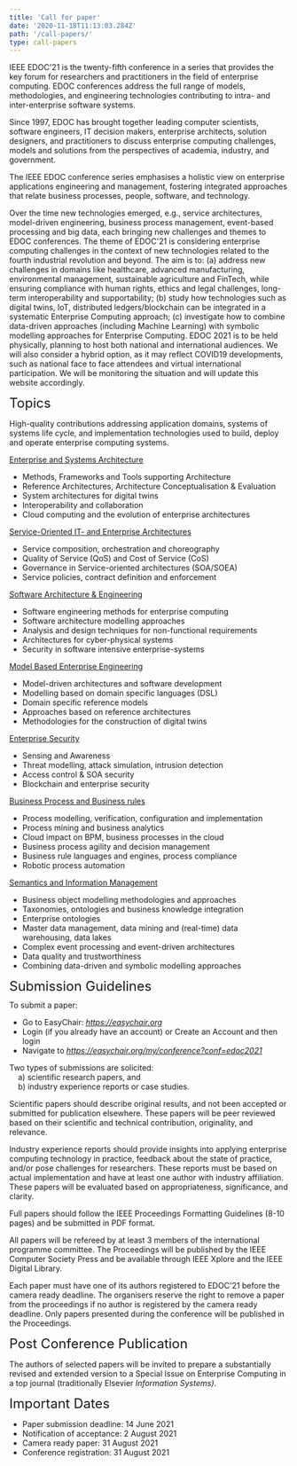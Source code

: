 ```yaml
---
title: 'Call for paper'
date: '2020-11-18T11:13:03.284Z'
path: '/call-papers/'
type: call-papers
---
```


IEEE EDOC'21 is the twenty-fifth conference in a series that provides the key forum for researchers and practitioners in the field of enterprise computing. EDOC conferences address the full range of models, methodologies, and engineering technologies contributing to intra- and inter-enterprise software systems.

Since 1997, EDOC has brought together leading computer scientists, software engineers, IT decision makers, enterprise architects, solution designers, and practitioners to discuss enterprise computing challenges, models and solutions from the perspectives of academia, industry, and government.

The IEEE EDOC conference series emphasises a holistic view on enterprise applications engineering and management, fostering integrated approaches that relate business processes, people, software, and technology.

Over the time new technologies emerged, e.g., service architectures, model-driven engineering, business process management, event-based processing and big data, each bringing new challenges and themes to EDOC conferences. The theme of EDOC'21 is considering enterprise computing challenges in the context of new technologies related to the fourth industrial revolution and beyond. The aim is to: (a) address new challenges in domains like healthcare, advanced manufacturing, environmental management, sustainable agriculture and FinTech, while ensuring compliance with human rights, ethics and legal challenges, long-term interoperability and supportability; (b) study how technologies such as digital twins, IoT, distributed ledgers/blockchain can be integrated in a systematic Enterprise Computing approach; (c) investigate how to combine data-driven approaches (including Machine Learning) with symbolic modelling approaches for Enterprise Computing. EDOC 2021 is to be held physically, planning to host both national and international audiences. We will also consider a hybrid option, as it may reflect COVID19 developments, such as national face to face attendees and virtual international participation. We will be monitoring the situation and will update this website accordingly.

<div style="font-size:18pt;">Topics</div>

High-quality contributions addressing application domains, systems of systems life cycle, and implementation technologies used to build, deploy and operate enterprise computing systems.

<u>Enterprise and Systems Architecture</u>
- Methods, Frameworks and Tools supporting Architecture<br/>
- Reference Architectures, Architecture Conceptualisation & Evaluation<br/>
- System architectures for digital twins<br/>
- Interoperability and collaboration<br/>
- Cloud computing and the evolution of enterprise architectures<br/>

<u>Service-Oriented IT- and Enterprise Architectures</u><br/>
- Service composition, orchestration and choreography<br/>
- Quality of Service (QoS) and Cost of Service (CoS)<br/>
- Governance in Service-oriented architectures (SOA/SOEA)<br/>
- Service policies, contract definition and enforcement<br/>

<u>Software Architecture & Engineering</u>
- Software engineering methods for enterprise computing
- Software architecture modelling approaches
- Analysis and design techniques for non-functional requirements
- Architectures for cyber-physical systems
- Security in software intensive enterprise-systems

<u>Model Based Enterprise Engineering</u>
- Model-driven architectures and software development
- Modelling based on domain specific languages (DSL)
- Domain specific reference models
- Approaches based on reference architectures
- Methodologies for the construction of digital twins

<u>Enterprise Security</u>
- Sensing and Awareness
- Threat modelling, attack simulation, intrusion detection
- Access control & SOA security
- Blockchain and enterprise security

<u>Business Process and Business rules</u>
- Process modelling, verification, configuration and implementation
- Process mining and business analytics
- Cloud impact on BPM, business processes in the cloud
- Business process agility and decision management
- Business rule languages and engines, process compliance
- Robotic process automation

<u>Semantics and Information Management</u>
- Business object modelling methodologies and approaches
- Taxonomies, ontologies and business knowledge integration
- Enterprise ontologies
- Master data management, data mining and (real-time) data    
   warehousing, data lakes
- Complex event processing and event-driven architectures
- Data quality and trustworthiness
- Combining data-driven and symbolic modelling approaches

<div style="font-size:18pt;margin-bottom: 8pt">Submission Guidelines</div>

<div style="margin-bottom: 2pt">To submit a paper:</div>

- Go to EasyChair: <a style="color: black;text-decoration: underline;" href="https://easychair.org/"><i>https://easychair.org</i></a><br/>
- Login (if you already have an account) or Create an Account and then login
- Navigate to <a style="color: black;text-decoration: underline;" href="https://easychair.org/my/conference?conf=edoc2021"><i>https://easychair.org/my/conference?conf=edoc2021</i></a><br/>

Two types of submissions are solicited:<br/>
&nbsp;&nbsp;&nbsp;&nbsp;a) scientific research papers, and <br/>
&nbsp;&nbsp;&nbsp;&nbsp;b) industry experience reports or case studies. <br/>

Scientific papers should describe original results, and not been accepted or submitted for publication elsewhere. These papers will be peer reviewed based on their scientific and technical contribution, originality, and relevance.

Industry experience reports should provide insights into applying enterprise computing technology in practice, feedback about the state of practice, and/or pose challenges for researchers. These reports must be based on actual implementation and have at least one author with industry affiliation. These papers will be evaluated based on appropriateness, significance, and clarity. 

Full papers should follow the IEEE Proceedings Formatting Guidelines (8-10 pages) and be submitted in PDF format.

All papers will be refereed by at least 3 members of the international programme committee. The Proceedings will be published by the IEEE Computer Society Press and be available through IEEE Xplore and the IEEE Digital Library.

Each paper must have one of its authors registered to EDOC'21 before the camera ready deadline. The organisers reserve the right to remove a paper from the proceedings if no author is registered by the camera ready deadline. Only papers presented during the conference will be published in the Proceedings.

<div style="font-size:18pt;">Post Conference Publication</div>

The authors of selected papers will be invited to prepare a substantially revised and extended version to a Special Issue on Enterprise Computing in a top journal (traditionally Elsevier <i>Information Systems)</i>.

<div style="font-size:18pt;">Important Dates</div>

- Paper submission deadline: 14 June 2021
- Notification of acceptance:  2 August 2021
- Camera ready paper:  31 August 2021
- Conference registration: 31 August 2021





